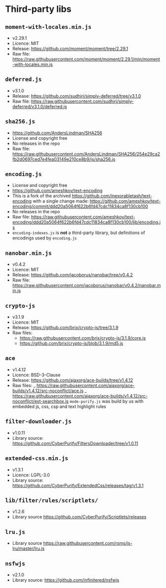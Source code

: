 # Third-party libs

## `moment-with-locales.min.js`

- v2.29.1
- Licence: MIT
- Release: https://github.com/moment/moment/tree/2.29.1
- Raw file: https://raw.githubusercontent.com/moment/moment/2.29.1/min/moment-with-locales.min.js

## `deferred.js`

- v3.1.0
- Release: https://github.com/sudhirj/simply-deferred/tree/v3.1.0
- Raw file: https://raw.githubusercontent.com/sudhirj/simply-deferred/v3.1.0/deferred.js

## `sha256.js`

- https://github.com/AndersLindman/SHA256
- License and copyright free
- No releases in the repo
- Raw file: https://raw.githubusercontent.com/AndersLindman/SHA256/254e29ca2fb2d0697ced7e4fea03149e210ce8b9/js/sha256.js

## `encoding.js`

- License and copyright free
- https://github.com/ameshkov/text-encoding
- This is a fork of the archived https://github.com/inexorabletash/text-encoding with a single change made: https://github.com/ameshkov/text-encoding/commit/ddd20a5064f622b6fd47cdc11834ca8f130cb100
- No releases in the repo
- Raw file: https://raw.githubusercontent.com/ameshkov/text-encoding/ddd20a5064f622b6fd47cdc11834ca8f130cb100/lib/encoding.js
- `encoding-indexes.js` is **not** a third-party library, but definitions of encodings used by `encoding.js`

## `nanobar.min.js`

- v0.4.2
- Licence: MIT
- Release: https://github.com/jacoborus/nanobar/tree/v0.4.2
- Raw file: https://raw.githubusercontent.com/jacoborus/nanobar/v0.4.2/nanobar.min.js

## `crypto-js`

- v3.1.9
- Licence: MIT
- Release: https://github.com/brix/crypto-js/tree/3.1.9
- Raw files:
  - https://raw.githubusercontent.com/brix/crypto-js/3.1.9/core.js
  - https://github.com/brix/crypto-js/blob/3.1.9/md5.js

## `ace`

- v1.4.12
- Licence: BSD-3-Clause
- Release: https://github.com/ajaxorg/ace-builds/tree/v1.4.12
- Raw files:
  _ https://raw.githubusercontent.com/ajaxorg/ace-builds/v1.4.12/src-noconflict/ace.js
  _ https://raw.githubusercontent.com/ajaxorg/ace-builds/v1.4.12/src-noconflict/ext-searchbox.js
  `mode-purify.js` was build by us with embedded js, css, csp and text highlight rules

## `filter-downloader.js`

- v1.0.11
- Library source: https://github.com/CyberPurify/FiltersDownloader/tree/v1.0.11

## `extended-css.min.js`

- v1.3.1
- Licence: LGPL-3.0
- Library source: https://github.com/CyberPurify/ExtendedCss/releases/tag/v1.3.1

## `lib/filter/rules/scriptlets/`

- v1.2.6
- Library source https://github.com/CyberPurify/Scriptlets/releases

## `lru.js`

- Library source https://raw.githubusercontent.com/rsms/js-lru/master/lru.js

## `nsfwjs`

- v2.1.0
- Library source: https://github.com/infinitered/nsfwjs
